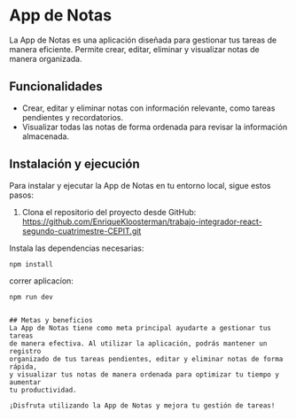 # App de Notas

La App de Notas es una aplicación diseñada para gestionar tus tareas de manera eficiente. Permite crear, editar, eliminar y visualizar notas de manera organizada.

## Funcionalidades

- Crear, editar y eliminar notas con información relevante, como tareas pendientes y recordatorios.
- Visualizar todas las notas de forma ordenada para revisar la información almacenada.

## Instalación y ejecución

Para instalar y ejecutar la App de Notas en tu entorno local, sigue estos pasos:

1. Clona el repositorio del proyecto desde GitHub:
https://github.com/EnriqueKloosterman/trabajo-integrador-react-segundo-cuatrimestre-CEPIT.git

Instala las dependencias necesarias:

   ```
   npm install
   ```
 
correr aplicacíon:
   ```
   npm run dev
    

## Metas y beneficios
La App de Notas tiene como meta principal ayudarte a gestionar tus tareas
de manera efectiva. Al utilizar la aplicación, podrás mantener un registro
organizado de tus tareas pendientes, editar y eliminar notas de forma rápida,
y visualizar tus notas de manera ordenada para optimizar tu tiempo y aumentar
tu productividad.

¡Disfruta utilizando la App de Notas y mejora tu gestión de tareas!

